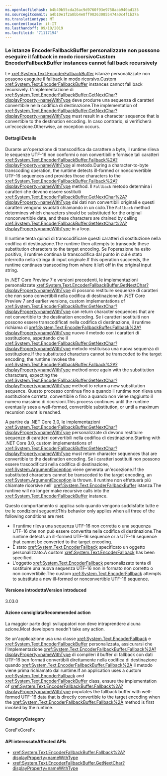 ```yaml
---
ms.openlocfilehash: b4b49b55cda26ac9d9760f93e9758aab940ad135
ms.sourcegitcommit: a4b10e1f2a8bb4e8ff902630855474a0c4f1b37a
ms.translationtype: MT
ms.contentlocale: it-IT
ms.lasthandoff: 09/19/2019
ms.locfileid: "71117194"
---
```

### <a name="custom-encoderfallbackbuffer-instances-cannot-fall-back-recursively"></a><span data-ttu-id="57d6a-101">Le istanze EncoderFallbackBuffer personalizzate non possono eseguire il fallback in modo ricorsivo</span><span class="sxs-lookup"><span data-stu-id="57d6a-101">Custom EncoderFallbackBuffer instances cannot fall back recursively</span></span>

<span data-ttu-id="57d6a-102">Le <xref:System.Text.EncoderFallbackBuffer> istanze personalizzate non possono eseguire il fallback in modo ricorsivo.</span><span class="sxs-lookup"><span data-stu-id="57d6a-102">Custom <xref:System.Text.EncoderFallbackBuffer> instances cannot fall back recursively.</span></span> <span data-ttu-id="57d6a-103">L'implementazione di <xref:System.Text.EncoderFallbackBuffer.GetNextChar?displayProperty=nameWithType> deve produrre una sequenza di caratteri convertibile nella codifica di destinazione.</span><span class="sxs-lookup"><span data-stu-id="57d6a-103">The implementation of <xref:System.Text.EncoderFallbackBuffer.GetNextChar?displayProperty=nameWithType> must result in a character sequence that is convertible to the destination encoding.</span></span> <span data-ttu-id="57d6a-104">In caso contrario, si verificherà un'eccezione.</span><span class="sxs-lookup"><span data-stu-id="57d6a-104">Otherwise, an exception occurs.</span></span> 

#### <a name="details"></a><span data-ttu-id="57d6a-105">Dettagli</span><span class="sxs-lookup"><span data-stu-id="57d6a-105">Details</span></span>

<span data-ttu-id="57d6a-106">Durante un'operazione di transcodifica da carattere a byte, il runtime rileva le sequenze UTF-16 non conformi o non convertibili e fornisce tali caratteri <xref:System.Text.EncoderFallbackBuffer.Fallback%2A?displayProperty=nameWithType> al metodo.</span><span class="sxs-lookup"><span data-stu-id="57d6a-106">During a character-to-byte transcoding operation, the runtime detects ill-formed or nonconvertible UTF-16 sequences and provides those characters to the <xref:System.Text.EncoderFallbackBuffer.Fallback%2A?displayProperty=nameWithType> method.</span></span> <span data-ttu-id="57d6a-107">Il `Fallback` metodo determina i caratteri che devono essere sostituiti <xref:System.Text.EncoderFallbackBuffer.GetNextChar%2A?displayProperty=nameWithType> dai dati non convertibili originali e questi caratteri vengono svuotati chiamando in un ciclo.</span><span class="sxs-lookup"><span data-stu-id="57d6a-107">The `Fallback` method determines which characters should be substituted for the original nonconvertible data, and these characters are drained by calling <xref:System.Text.EncoderFallbackBuffer.GetNextChar%2A?displayProperty=nameWithType> in a loop.</span></span>

<span data-ttu-id="57d6a-108">Il runtime tenta quindi di transcodificare questi caratteri di sostituzione nella codifica di destinazione.</span><span class="sxs-lookup"><span data-stu-id="57d6a-108">The runtime then attempts to transcode these substitution characters to the target encoding.</span></span> <span data-ttu-id="57d6a-109">Se l'operazione ha esito positivo, il runtime continua la transcodifica dal punto in cui è stato interrotto nella stringa di input originale.</span><span class="sxs-lookup"><span data-stu-id="57d6a-109">If this operation succeeds, the runtime continues transcoding from where it left off in the original input string.</span></span> 

<span data-ttu-id="57d6a-110">In .NET Core Preview 7 e versioni precedenti, le implementazioni personalizzate <xref:System.Text.EncoderFallbackBuffer.GetNextChar?displayProperty=nameWithType> di possono restituire sequenze di caratteri che non sono convertibili nella codifica di destinazione.</span><span class="sxs-lookup"><span data-stu-id="57d6a-110">In .NET Core Preview 7 and earlier versions, custom implementations of <xref:System.Text.EncoderFallbackBuffer.GetNextChar?displayProperty=nameWithType> can return character sequences that are not convertible to the destination encoding.</span></span> <span data-ttu-id="57d6a-111">Se i caratteri sostituiti non possono essere transcodificati nella codifica di destinazione, il runtime richiama di <xref:System.Text.EncoderFallbackBuffer.Fallback%2A?displayProperty=nameWithType> nuovo il metodo con i caratteri di sostituzione, aspettando che il <xref:System.Text.EncoderFallbackBuffer.GetNextChar?displayProperty=nameWithType> metodo restituisca una nuova sequenza di sostituzione.</span><span class="sxs-lookup"><span data-stu-id="57d6a-111">If the substituted characters cannot be transcoded to the target encoding, the runtime invokes the <xref:System.Text.EncoderFallbackBuffer.Fallback%2A?displayProperty=nameWithType> method once again with the substitution characters, expecting the <xref:System.Text.EncoderFallbackBuffer.GetNextChar?displayProperty=nameWithType> method to return a new substitution sequence.</span></span> <span data-ttu-id="57d6a-112">Questo processo continua fino a quando il runtime non rileva una sostituzione corretta, convertibile o fino a quando non viene raggiunto il numero massimo di ricorsioni.</span><span class="sxs-lookup"><span data-stu-id="57d6a-112">This process continues until the runtime eventually sees a well-formed, convertible substitution, or until a maximum recursion count is reached.</span></span>

<span data-ttu-id="57d6a-113">A partire da .NET Core 3,0, le implementazioni <xref:System.Text.EncoderFallbackBuffer.GetNextChar?displayProperty=nameWithType> personalizzate di devono restituire sequenze di caratteri convertibili nella codifica di destinazione.</span><span class="sxs-lookup"><span data-stu-id="57d6a-113">Starting with .NET Core 3.0, custom implementations of <xref:System.Text.EncoderFallbackBuffer.GetNextChar?displayProperty=nameWithType> must return character sequences that are convertible to the destination encoding.</span></span> <span data-ttu-id="57d6a-114">Se i caratteri sostituiti non possono essere trascodificati nella codifica di destinazione, <xref:System.ArgumentException> viene generata un'eccezione.</span><span class="sxs-lookup"><span data-stu-id="57d6a-114">If the substituted characters cannot be transcoded to the target encoding, an <xref:System.ArgumentException> is thrown.</span></span> <span data-ttu-id="57d6a-115">Il runtime non effettuerà più chiamate ricorsive nell' <xref:System.Text.EncoderFallbackBuffer> istanza.</span><span class="sxs-lookup"><span data-stu-id="57d6a-115">The runtime will no longer make recursive calls into the <xref:System.Text.EncoderFallbackBuffer> instance.</span></span> 

<span data-ttu-id="57d6a-116">Questo comportamento si applica solo quando vengono soddisfatte tutte e tre le condizioni seguenti:</span><span class="sxs-lookup"><span data-stu-id="57d6a-116">This behavior only applies when all three of the following conditions are met:</span></span>

- <span data-ttu-id="57d6a-117">Il runtime rileva una sequenza UTF-16 non corretta o una sequenza UTF-16 che non può essere convertita nella codifica di destinazione.</span><span class="sxs-lookup"><span data-stu-id="57d6a-117">The runtime detects an ill-formed UTF-16 sequence or a UTF-16 sequence that cannot be converted to the target encoding.</span></span>
- <span data-ttu-id="57d6a-118">È stato <xref:System.Text.EncoderFallback> specificato un oggetto personalizzato.</span><span class="sxs-lookup"><span data-stu-id="57d6a-118">A custom <xref:System.Text.EncoderFallback> has been specified.</span></span>
- <span data-ttu-id="57d6a-119">L'oggetto <xref:System.Text.EncoderFallback> personalizzato tenta di sostituire una nuova sequenza UTF-16 non in formato non corretto o non convertibile.</span><span class="sxs-lookup"><span data-stu-id="57d6a-119">The custom <xref:System.Text.EncoderFallback> attempts to substitute a new ill-formed or nonconvertible UTF-16 sequence.</span></span>

#### <a name="version-introduced"></a><span data-ttu-id="57d6a-120">Versione introdotta</span><span class="sxs-lookup"><span data-stu-id="57d6a-120">Version introduced</span></span>

<span data-ttu-id="57d6a-121">3.0</span><span class="sxs-lookup"><span data-stu-id="57d6a-121">3.0</span></span>

#### <a name="recommended-action"></a><span data-ttu-id="57d6a-122">Azione consigliata</span><span class="sxs-lookup"><span data-stu-id="57d6a-122">Recommended action</span></span>

<span data-ttu-id="57d6a-123">La maggior parte degli sviluppatori non deve intraprendere alcuna azione.</span><span class="sxs-lookup"><span data-stu-id="57d6a-123">Most developers needn't take any action.</span></span>

<span data-ttu-id="57d6a-124">Se un'applicazione usa una classe <xref:System.Text.EncoderFallback> e <xref:System.Text.EncoderFallbackBuffer> personalizzata, assicurarsi che l'implementazione <xref:System.Text.EncoderFallbackBuffer.Fallback%2A?displayProperty=nameWithType> di compileri il buffer di fallback con dati UTF-16 ben formati convertibili direttamente nella codifica di destinazione quando <xref:System.Text.EncoderFallbackBuffer.Fallback%2A> il metodo viene prima richiamato dal runtime.</span><span class="sxs-lookup"><span data-stu-id="57d6a-124">If an application uses a custom <xref:System.Text.EncoderFallback> and <xref:System.Text.EncoderFallbackBuffer> class, ensure the implementation of <xref:System.Text.EncoderFallbackBuffer.Fallback%2A?displayProperty=nameWithType> populates the fallback buffer with well-formed UTF-16 data that is directly convertible to the target encoding when the <xref:System.Text.EncoderFallbackBuffer.Fallback%2A> method is first invoked by the runtime.</span></span>

#### <a name="category"></a><span data-ttu-id="57d6a-125">Category</span><span class="sxs-lookup"><span data-stu-id="57d6a-125">Category</span></span>

<span data-ttu-id="57d6a-126">CoreFx</span><span class="sxs-lookup"><span data-stu-id="57d6a-126">CoreFx</span></span>

#### <a name="affected-apis"></a><span data-ttu-id="57d6a-127">API interessate</span><span class="sxs-lookup"><span data-stu-id="57d6a-127">Affected APIs</span></span>

- <xref:System.Text.EncoderFallbackBuffer.Fallback%2A?displayProperty=nameWithType>
- <xref:System.Text.EncoderFallbackBuffer.GetNextChar?displayProperty=nameWithType>

<!--

### Affected APIs

- `Overload:System.Text.EncoderFallbackBuffer.Fallback`
- `M:System.Text.EncoderFallbackBuffer.GetNextChar`

-->